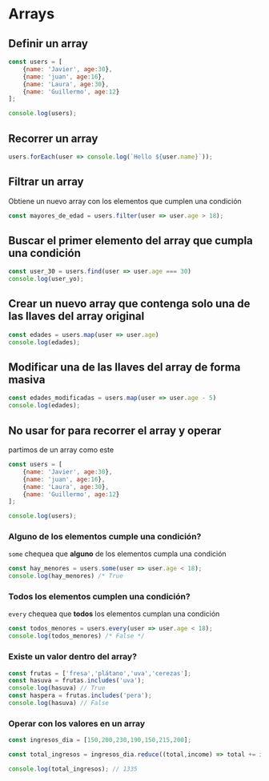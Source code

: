 # Arrays

## Definir un array

```javascript
const users = [
    {name: 'Javier', age:30},
    {name: 'juan', age:16},
    {name: 'Laura', age:30},
    {name: 'Guillermo', age:12}
];

console.log(users);

```

## Recorrer un array

```javascript
users.forEach(user => console.log(`Hello ${user.name}`));
```

## Filtrar un array

Obtiene un nuevo array con los elementos que cumplen una condición

```javascript
const mayores_de_edad = users.filter(user => user.age > 18);
```

## Buscar el primer elemento del array que cumpla una condición

```javascript
const user_30 = users.find(user => user.age === 30)
console.log(user_yo);
```

## Crear un nuevo array que contenga solo una de las llaves del array original

```javascript
const edades = users.map(user => user.age)
console.log(edades);
```

## Modificar una de las llaves del array de forma masiva

```javascript
const edades_modificadas = users.map(user => user.age - 5)
console.log(edades);
```

## No usar for para recorrer el array y operar

partimos de un array como este

```javascript
const users = [
    {name: 'Javier', age:30},
    {name: 'juan', age:16},
    {name: 'Laura', age:30},
    {name: 'Guillermo', age:12}
];

console.log(users);

```

### Alguno de los elementos cumple una condición?

```some``` chequea que **alguno** de los elementos cumpla una condición

```javascript
const hay_menores = users.some(user => user.age < 18);
console.log(hay_menores) /* True
```

### Todos los elementos cumplen una condición?

```every``` chequea que **todos** los elementos cumplan una condición

```javascript
const todos_menores = users.every(user => user.age < 18);
console.log(todos_menores) /* False */
```

### Existe un valor dentro del array?

```javascript
const frutas = ['fresa','plátano','uva','cerezas'];
const hasuva = frutas.includes('uva');
console.log(hasuva) // True 
const haspera = frutas.includes('pera');
console.log(hasuva) // False

```

### Operar con los valores en un array

```javascript
const ingresos_dia = [150,200,230,190,150,215,200];

const total_ingresos = ingresos_dia.reduce((total,income) => total += income);

console.log(total_ingresos); // 1335

```

